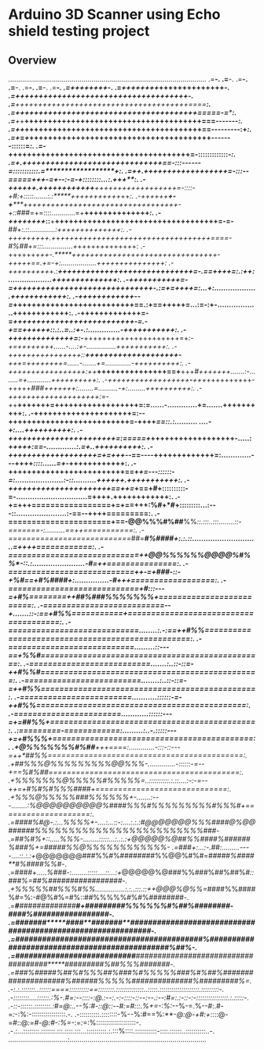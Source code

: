# Arduino 3D Scanner using Echo shield testing project

## Overview
....................................................................................................
.=************************************************************************************************-.
.=************************************************************************************************-.
.=************************************************************************************************-.
.=************************************************************************************************-.
.=************************************************************************************************-.
.=************************************************************************************************-.
.=************************************************************************************************-.
.=***********************************++++++++*****************************************************-.
.=*********************++******++++++*++++++++++++++**********************************************-.
.=*****************+++++++++++++++++++++++++++++++++++++******************************************-.
.=****************++++++++++++++++++++++++++++++++++++++====**************************************:.
.=***************+++++++++++++++++++++++++++++++++++++++=====-=***********************************:.
.=***********+*+**++++++++++++++++++++++++++++++++++++++===-------********************************:.
.=*********++*****++++++++++++++++++++++++++++++++++++++==---------:+*****************************:.
.=******+***=*+***+++++++++++++++++++++++++++++++++++++++-------::::::=***************************:.
.=*********-******+++++++++++++++++++++++++++++++++++++++=-:::::::::::::-*************************:.
.=******+**.******++++++++++++++++++++++++++++++==-:::------=*:::::::::::.=********************+**:.
.=*+******+.*******++++++++++++++++++=-:::--=====+++-*=+--:-=-+::::::::...:.+*+****************+**:.
.-*+*+++++*.******++++++++++++***++++++++++++++++++=-::::-+*#:+:::::.......:.:*****+++++++++++*++*:.
.-++++++**+-+*****++++++++++++++++++++++++++++++++++-+::*###=+=::::............=+**++++++++++++++*:.
.-++++++++*::**+**+++++++++++++++++++++++++++++++++++=-=-**#*#+:.::.............:***++++++++++++++:.
.-+++++++++*.+*+***+++++++++++++++++++++++++++++++++====-*#%##+=:::...............*+*+++++++++++++: 
.-+++++++*++-.*****++++++++++++++++++++++++++++++++-+++++==.+=-+:..................+++++++++++++++: 
.-+++++++++*+.:*****+++++++++++++++++++++++++++++=-.==++++=:.:++:...................++++++++++++++:.
.-+++++++++++=-=*+*+++++++++++++++++++++++++++++-.:=+=++++=:...+*:...................*++++++++++++:.
.-++++++++++++--=***++++++++++++++++++++++++++==.:+==+++++=...:=-:+-..................++++++++++++:.
.-+++++++++++++=-=*++++++++++++++++++++++++++-=.-+==++++++::.:..=..:+-.:..............-+++++++++++:.
.-++++++++++++++=:-***+++++++++++++++++++++=+*:-+=++++++++......-....:+-...............+++++++++++:.
.-++++++++++++++++::**++++++++++++++++++++-**+++=++++++++=......-.......+=.............-++++++++++:.
.-+++++++++++++++++:++***+++++++++++++++==+**+++*#+++++++.......:-........=+............++++++++++:.
.-++++++++++++++++++**-**++*+++++++++++-+++++*###+++++++:........=..........-+:.........++++++++++:.
.-++++++++++++++++++++:=-+*+**+++++++=++++++++++++++++++=:=......-.............+=.......++++++++++:.
.-+++++++++++++++++++++=:--++++++++++++++++++++++++++=-++++*==::.:.......... ....-+:....++++++++++:.
.-+++++++++++++++++++++++=:=====+*++++++++++++++++++-.....:+*++++:==-.............:.=+..++++++++++:.
.-+++++++++++++++++++=+=+++--*==----+++++++++++++=:.............---++++*::::......=+*-++++++++++++:.
.-+++++++++++++++++++++++++==+*+=---::::::-=:.....................:-::..........++++++.+++++++++++:.
.-++++++++++++++++++++++==++=*+==+#+::::::::::-=-...............................=++++.++++++++++++:.
.-+=+++=================+=+==+++:%#+*#+:::::::::...:---::......................:-==--++++=========:.
.-======================+==-@@%%%#%##**%%*::.:::..:::........::-=======-:..........==++===========:.
.-===========================*##=*****#*%####+:.:.::.............................=++++============:.
.-============================++*@@%%%%%%@@@@%#%%*-::.:.......................-#=++===============:.
.-===========================+**+-=+###-::-+%#==+#%###*#+:...............-*#*+++==================:.
.-============================+#:::---=+****#%*========++*##%###%%%%%%%*+=========================:.
.-==========================--+.......::-:==+#%%===========+======================================:.
.-============================........:.-:==++#%%=================================================:.
.-===========================.........::---==+*%%#================================================:.
.-==========================.......:..::-::=-++#%%#===============================================:.
.-=========================........:..::-::=-=++#%%*==============================================:.
.-========================...........::::::-=-++*#%%*=============================================:.
.-=======================............::::::---=+=##%%+============================================:.
.:=========-============:.........:..-.:::::---+=+#%%%+===========================================:.
.+@%%%%%%%#%##**+++====:.............-:::-::---=++*##%%===========================================:.
.+##%%%@%%%%%%%%%@@%%%-..............-::::::-=--+==%#%##==========================================:.
.+%%%%%%%@%%%%%#%%%%%=..::::::::::.:.::....:-:-=--++=+**#%#%#%%%####+=============================:.
.+%%%@%%%%%###%%%%%%+-.......:---........:%@@@@@@@@@@%####%%%#%%%%%%%%%#%%%#*+====================:.
.=####%#@-.:...%%%%+-....:...::-:....:.:.:*#@@@@@@@%%%####*@%@@##*####%%%%%%%%%%%%%%%%%%%%%%%%%###- 
.=##%#%+::.....%%%*-........:::::...:..:.:+*@@@@@%@##%%####*%#####*#%###%+=#####%%@%%%%%%%%%***%%%- 
.=#*##+:...:-.#*#*:.........----....::.:.:+*@@@@@@@###%%#%########%%@@%#%#=*#####%####**#%####%%#*-.
.=####+.....*%###-:........:::::....::...:+*@@@@@%@###%%###%##%##%#*::###%=##%#############***####-.
.+%%%%%#*#%%%#%%...............:.:..:::.::++@@@%@%%=*####%%####%#=%:-#@%#%=#%::##%%%%%#%#%########-.
.=***#**#############***#****************+**#######**##%%%%%%#%##%########-*####%#################-.
.=**##**#####*****###*#**######*#**###############*######*##*#####################################-.
.=#*############*#############################%#############################################*#%##%-.
.=###########################***########*############################*****#*###*#####%##%%%#######-.
.=###%#####%##%#%%%##%###%#%%%%%###%#%##%####################%######%%%%%##############%#########%=.
.-:.:.:::::::..::::::====::::::::::==::::::::.::::::::::::::..:::::.::::::::::::::::::::.:::::::::-.
.-::::::::....::::::.:%-.#=:--::::-:@.:--:.-:-::::-::--:--.:--:#=:.:-::-:-::::::::::::::::.:.:::::-.
.-::-::::::.::::::::.:#=@:..--%:#-::@::--#:=#:::.%+=-:%:*--%-=.%--#:.#-=*:*-:%:-:::::::::::::::::.-.
.-::::::::::.::::::::-%--%:#==%:**-*@:@-+#:+*::::@-=#::@*:=#-@:#-:%=-*:=*:*=:%::::::::::::::::::::-.
.-.:...::::::::.:::::::.:::.::::.:::...::::::::::.:.:::%::::.:::::::::::-::::.::::::..::::::::::..-.
..............................:.....................................................................